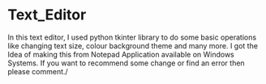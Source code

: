 # Text_Editor
In this text editor, I used python tkinter library to do some basic operations like changing text size, colour background theme and many more.
I got the Idea of making this from Notepad Application available on Windows Systems.
If you want to recommend some change or find an error then please comment./
